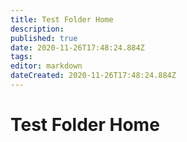 ```yaml
---
title: Test Folder Home
description: 
published: true
date: 2020-11-26T17:48:24.884Z
tags: 
editor: markdown
dateCreated: 2020-11-26T17:48:24.884Z
---
```


# Test Folder Home